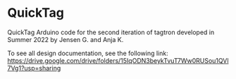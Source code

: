 # QuickTag
QuickTag Arduino code for the second iteration of tagtron developed in Summer 2022 by Jensen G. and Anja K. 

To see all design documentation, see the following link: https://drive.google.com/drive/folders/15IqODN3beykTvuT7Ww0RUSou1QVl7Vg1?usp=sharing 
